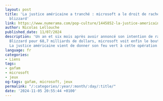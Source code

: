 ```yaml
---
layout: post
title: 'La justice américaine a tranché : microsoft a le droit de racheter activision
  blizzard'
link: https://www.numerama.com/pop-culture/1445852-la-justice-americaine-a-tranche-microsoft-a-le-droit-de-racheter-activision-blizzard.html
author: Nicolas Lellouche
published_date: 11/07/2024
description: 'Un an et six mois après avoir annoncé son intention de racheter Activision
  Blizzard pour 68,7 milliards de dollars, microsoft voit enfin le bout du tunnel.
  La justice américaine vient de donner son feu vert à cette opération très critiquée. '
language: fr
categories:
- Liens
tags:
- gafam
- microsoft
- jeux
og-tags: gafam, microsoft, jeux
permalink: "/:categories/:year/:month/:day/:title/"
date: '2024-11-05 20:55:44 +0100'
---
```

